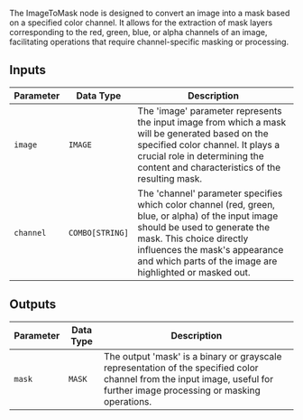 The ImageToMask node is designed to convert an image into a mask based on a specified color channel. It allows for the extraction of mask layers corresponding to the red, green, blue, or alpha channels of an image, facilitating operations that require channel-specific masking or processing.

## Inputs

| Parameter   | Data Type | Description                                                                                                          |
|-------------|-------------|----------------------------------------------------------------------------------------------------------------------|
| `image`     | `IMAGE`     | The 'image' parameter represents the input image from which a mask will be generated based on the specified color channel. It plays a crucial role in determining the content and characteristics of the resulting mask. |
| `channel`   | `COMBO[STRING]` | The 'channel' parameter specifies which color channel (red, green, blue, or alpha) of the input image should be used to generate the mask. This choice directly influences the mask's appearance and which parts of the image are highlighted or masked out. |

## Outputs

| Parameter | Data Type | Description |
|-----------|-------------|-------------|
| `mask`    | `MASK`      | The output 'mask' is a binary or grayscale representation of the specified color channel from the input image, useful for further image processing or masking operations. |
